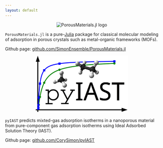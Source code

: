 ```yaml
---
layout: default
---
```


<figure>
	<center>
	<img src="https://raw.githubusercontent.com/SimonEnsemble/PorousMaterials.jl/master/PMlogo.png" alt="PorousMaterials.jl logo" style="width:604px">
	</center>
</figure>

`PorousMaterials.jl` is a pure-[Julia](https://julialang.org/) package for classical molecular modeling of adsorption in porous crystals such as metal-organic frameworks (MOFs).

Github page: [github.com/SimonEnsemble/PorousMaterials.jl](https://github.com/SimonEnsemble/PorousMaterials.jl)

<figure>
	<center>
	<img src="../images/pyIAST_logo_resolute.png" alt="pyIAST logo" style="width:304px">
	</center>
</figure>


`pyIAST` predicts mixted-gas adsorption isotherms in a nanoporous material from pure-component gas adsorption isotherms using Ideal Adsorbed Solution Theory (IAST).

Github page: [github.com/CorySimon/pyIAST](https://github.com/CorySimon/pyIAST)
